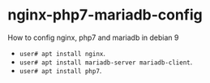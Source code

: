 # nginx-php7-mariadb-config
How to config nginx, php7 and mariadb in debian 9

- `user# apt install nginx`.
- `user# apt install mariadb-server mariadb-client`.
- `user# apt install php7`.
